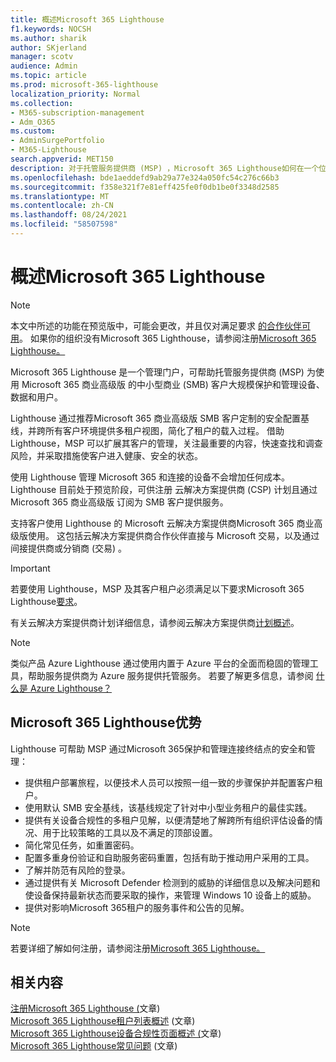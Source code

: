 ```yaml
---
title: 概述Microsoft 365 Lighthouse
f1.keywords: NOCSH
ms.author: sharik
author: SKjerland
manager: scotv
audience: Admin
ms.topic: article
ms.prod: microsoft-365-lighthouse
localization_priority: Normal
ms.collection:
- M365-subscription-management
- Adm_O365
ms.custom:
- AdminSurgePortfolio
- M365-Lighthouse
search.appverid: MET150
description: 对于托管服务提供商 (MSP) ，Microsoft 365 Lighthouse如何在一个位置保护和管理客户租户。
ms.openlocfilehash: bde1aeddefd9ab29a77e324a050fc54c276c66b3
ms.sourcegitcommit: f358e321f7e81eff425fe0f0db1be0f3348d2585
ms.translationtype: MT
ms.contentlocale: zh-CN
ms.lasthandoff: 08/24/2021
ms.locfileid: "58507598"
---
```

# <a name="overview-of-microsoft-365-lighthouse"></a>概述Microsoft 365 Lighthouse

> [!NOTE]
> 本文中所述的功能在预览版中，可能会更改，并且仅对满足要求 [的合作伙伴可用](m365-lighthouse-requirements.md)。 如果你的组织没有Microsoft 365 Lighthouse，请参阅注册[Microsoft 365 Lighthouse。](m365-lighthouse-sign-up.md)

Microsoft 365 Lighthouse 是一个管理门户，可帮助托管服务提供商 (MSP) 为使用 Microsoft 365 商业高级版 的中小型商业 (SMB) 客户大规模保护和管理设备、数据和用户。 

Lighthouse 通过推荐Microsoft 365 商业高级版 SMB 客户定制的安全配置基线，并跨所有客户环境提供多租户视图，简化了租户的载入过程。 借助 Lighthouse，MSP 可以扩展其客户的管理，关注最重要的内容，快速查找和调查风险，并采取措施使客户进入健康、安全的状态。

使用 Lighthouse 管理 Microsoft 365 和连接的设备不会增加任何成本。 Lighthouse 目前处于预览阶段，可供注册 云解决方案提供商 (CSP) 计划且通过 Microsoft 365 商业高级版 订阅为 SMB 客户提供服务。

支持客户使用 Lighthouse 的 Microsoft 云解决方案提供商Microsoft 365 商业高级版使用。 这包括云解决方案提供商合作伙伴直接与 Microsoft 交易，以及通过间接提供商或分销商 (交易) 。 

> [!IMPORTANT] 
> 若要使用 Lighthouse，MSP 及其客户租户必须满足以下要求Microsoft 365 Lighthouse[要求](m365-lighthouse-requirements.md)。     

有关云解决方案提供商计划详细信息，请参阅云解决方案提供商[计划概述](/partner-center/csp-overview)。

> [!NOTE]  
> 类似产品 Azure Lighthouse 通过使用内置于 Azure 平台的全面而稳固的管理工具，帮助服务提供商为 Azure 服务提供托管服务。 若要了解更多信息，请参阅 [什么是 Azure Lighthouse？](/azure/lighthouse/overview)   

## <a name="microsoft-365-lighthouse-benefits"></a>Microsoft 365 Lighthouse优势

Lighthouse 可帮助 MSP 通过Microsoft 365保护和管理连接终结点的安全和管理：

- 提供租户部署旅程，以便技术人员可以按照一组一致的步骤保护并配置客户租户。 
- 使用默认 SMB 安全基线，该基线规定了针对中小型业务租户的最佳实践。 
- 提供有关设备合规性的多租户见解，以便清楚地了解跨所有组织评估设备的情况、用于比较策略的工具以及不满足的顶部设置。 
- 简化常见任务，如重置密码。
- 配置多重身份验证和自助服务密码重置，包括有助于推动用户采用的工具。 
- 了解并防范有风险的登录。
- 通过提供有关 Microsoft Defender 检测到的威胁的详细信息以及解决问题和使设备保持最新状态而要采取的操作，来管理 Windows 10 设备上的威胁。
- 提供对影响Microsoft 365租户的服务事件和公告的见解。

> [!NOTE] 
> 若要详细了解如何注册，请参阅注册[Microsoft 365 Lighthouse。](m365-lighthouse-sign-up.md)

## <a name="related-content"></a>相关内容

[注册Microsoft 365 Lighthouse (](m365-lighthouse-sign-up.md)文章) \
[Microsoft 365 Lighthouse租户列表概述](m365-lighthouse-tenant-list-overview.md) (文章) \
[Microsoft 365 Lighthouse设备合规性页面概述 (](m365-lighthouse-device-compliance-page-overview.md)文章) \
[Microsoft 365 Lighthouse常见问题](m365-lighthouse-faq.yml) (文章) 